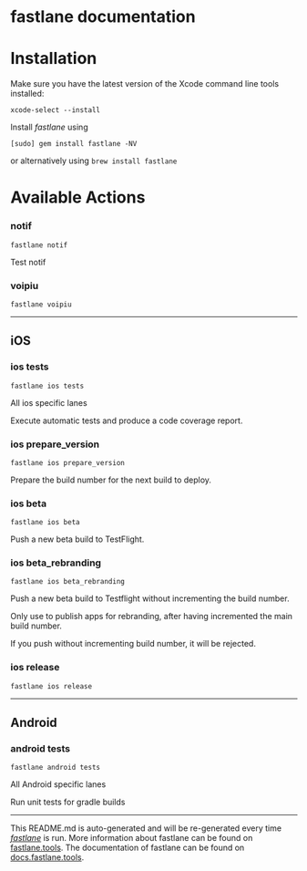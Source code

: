 fastlane documentation
================
# Installation

Make sure you have the latest version of the Xcode command line tools installed:

```
xcode-select --install
```

Install _fastlane_ using
```
[sudo] gem install fastlane -NV
```
or alternatively using `brew install fastlane`

# Available Actions
### notif
```
fastlane notif
```
Test notif
### voipiu
```
fastlane voipiu
```


----

## iOS
### ios tests
```
fastlane ios tests
```
All ios specific lanes

Execute automatic tests and produce a code coverage report.
### ios prepare_version
```
fastlane ios prepare_version
```
Prepare the build number for the next build to deploy.
### ios beta
```
fastlane ios beta
```
Push a new beta build to TestFlight.
### ios beta_rebranding
```
fastlane ios beta_rebranding
```
Push a new beta build to Testflight without incrementing the build number.

Only use to publish apps for rebranding, after having incremented the main build number.

If you push without incrementing build number, it will be rejected.
### ios release
```
fastlane ios release
```


----

## Android
### android tests
```
fastlane android tests
```
All Android specific lanes

Run unit tests for gradle builds

----

This README.md is auto-generated and will be re-generated every time [_fastlane_](https://fastlane.tools) is run.
More information about fastlane can be found on [fastlane.tools](https://fastlane.tools).
The documentation of fastlane can be found on [docs.fastlane.tools](https://docs.fastlane.tools).
